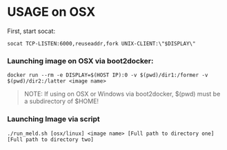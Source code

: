# USAGE on OSX

First, start socat:

    socat TCP-LISTEN:6000,reuseaddr,fork UNIX-CLIENT:\"$DISPLAY\"

### Launching image on OSX via boot2docker:

    docker run --rm -e DISPLAY=$(HOST IP):0 -v $(pwd)/dir1:/former -v $(pwd)/dir2:/latter <image name>

> NOTE: If using on OSX or Windows via boot2docker, $(pwd) must be a subdirectory of $HOME!

### Launching Image via script

    ./run_meld.sh [osx/linux] <image name> [Full path to directory one] [Full path to directory two]


